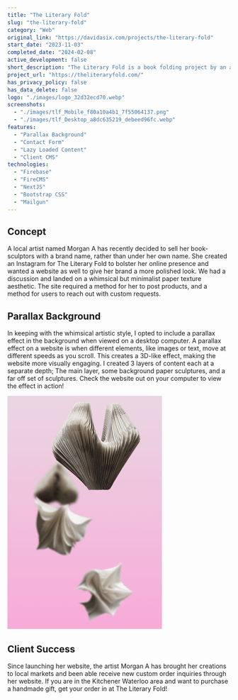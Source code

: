 ```yaml
---
title: "The Literary Fold"
slug: "the-literary-fold"
category: "Web"
original_link: "https://davidasix.com/projects/the-literary-fold"
start_date: "2023-11-03"
completed_date: "2024-02-08"
active_development: false
short_description: "The Literary Fold is a book folding project by an artist in Kitchener Ontario. The creator was interested in a whimsical website to match her brand and showcase her recent works."
project_url: "https://theliteraryfold.com/"
has_privacy_policy: false
has_data_delete: false
logo: "./images/logo_32d32ecd70.webp"
screenshots:
  - "./images/tlf_Mobile_f80a10a4b1_7f55064137.png"
  - "./images/tlf_Desktop_a8dc635219_debeed96fc.webp"
features:
  - "Parallax Background"
  - "Contact Form"
  - "Lazy Loaded Content"
  - "Client CMS"
technologies:
  - "Firebase"
  - "FireCMS"
  - "NextJS"
  - "Bootstrap CSS"
  - "Mailgun"
---
```


## Concept

A local artist named Morgan A has recently decided to sell her book-sculptors with a brand name, rather than under her own name. She created an Instagram for The Literary Fold to bolster her online presence and wanted a website as well to give her brand a more polished look. We had a discussion and landed on a whimsical but minimalist paper texture aesthetic. The site required a method for her to post products, and a method for users to reach out with custom requests.

## Parallax Background

In keeping with the whimsical artistic style, I opted to include a parallax effect in the background when viewed on a desktop computer. A parallax effect on a website is when different elements, like images or text, move at different speeds as you scroll. This creates a 3D-like effect, making the website more visually engaging. I created 3 layers of content each at a separate depth; The main layer, some background paper sculptures, and a far off set of sculptures. Check the website out on your computer to view the effect in action!

![Image](./images/Screenshot_from_2024_07_01_11_36_29_a7bc232002.png)

## Client Success

Since launching her website, the artist Morgan A has brought her creations to local markets and been able receive new custom order inquiries through her website. If you are in the Kitchener Waterloo area and want to purchase a handmade gift, get your order in at The Literary Fold!